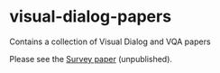 # visual-dialog-papers
Contains a collection of Visual Dialog and VQA papers

Please see the [Survey paper](https://github.com/kgarg8/visual-dialog-papers/blob/master/Visual_Dialog__A_Survey.pdf) (unpublished).
